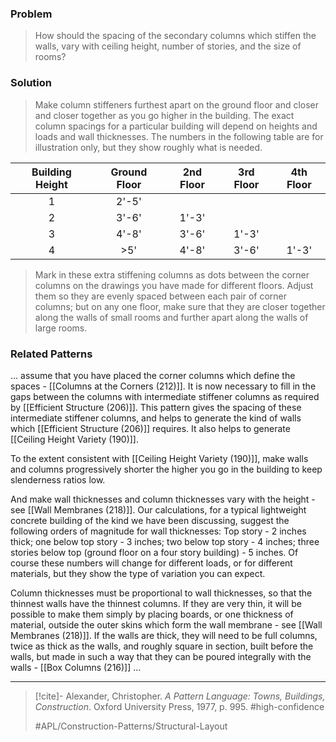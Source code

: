 ### Problem
>How should the spacing of the secondary columns which stiffen the walls, vary with ceiling height, number of stories, and the size of rooms?

### Solution
>Make column stiffeners furthest apart on the ground floor and closer and closer together as you go higher in the building. The exact column spacings for a particular building will depend on heights and loads and wall thicknesses. The numbers in the following table are for illustration only, but they show roughly what is needed.

| Building Height | Ground Floor | 2nd Floor | 3rd Floor | 4th Floor |
|:---------------:|:------------:|:---------:|:---------:|:---------:|
|        1        |    2'-5'     |           |           |           |
|        2        |    3'-6'     |   1'-3'   |           |           |
|        3        |    4'-8'     |   3'-6'   |   1'-3'   |           |
|        4        |     >5'      |   4'-8'   |   3'-6'   |   1'-3'   |

>Mark in these extra stiffening columns as dots between the corner columns on the drawings you have made for different floors. Adjust them so they are evenly spaced between each pair of corner columns; but on any one floor, make sure that they are closer together along the walls of small rooms and further apart along the walls of large rooms.

### Related Patterns
... assume that you have placed the corner columns which define the spaces - [[Columns at the Corners (212)]]. It is now necessary to fill in the gaps between the columns with intermediate stiffener columns as required by [[Efficient Structure (206)]]. This pattern gives the spacing of these intermediate stiffener columns, and helps to generate the kind of walls which [[Efficient Structure (206)]] requires. It also helps to generate [[Ceiling Height Variety (190)]].

To the extent consistent with [[Ceiling Height Variety (190)]], make walls and columns progressively shorter the higher you go in the building to keep slenderness ratios low.

And make wall thicknesses and column thicknesses vary with the height - see [[Wall Membranes (218)]]. Our calculations, for a typical lightweight concrete building of the kind we have been discussing, suggest the following orders of magnitude for wall thicknesses: Top story - 2 inches thick; one below top story - 3 inches; two below top story - 4 inches; three stories below top (ground floor on a four story building) - 5 inches. Of course these numbers will change for different loads, or for different materials, but they show the type of variation you can expect.

Column thicknesses must be proportional to wall thicknesses, so that the thinnest walls have the thinnest columns. If they are very thin, it will be possible to make them simply by placing boards, or one thickness of material, outside the outer skins which form the wall membrane - see [[Wall Membranes (218)]]. If the walls are thick, they will need to be full columns, twice as thick as the walls, and roughly square in section, built before the walls, but made in such a way that they can be poured integrally with the walls - [[Box Columns (216)]] ...

---

> [!cite]- Alexander, Christopher. _A Pattern Language: Towns, Buildings, Construction_. Oxford University Press, 1977, p. 995.
> #high-confidence
>
> #APL/Construction-Patterns/Structural-Layout
